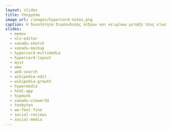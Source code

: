 ```yaml
---
layout: slides
title: Υπερμέσα 
image_url: /images/hypercard-notes.png
caption: Η δυνατότητα διασύνδεσης λέξεων και κειμένων μεταξύ τους είναι από τις πρώτες και περισσότερες διαχρονικές προσπάθειες στην περιοχή της διάδρασης.
slides:
  - memex
  - nls-editor
  - xanadu-sketch
  - xanadu-mockup
  - hypercard-multimedia
  - hypercard-layout 
  - myst
  - www
  - web-search
  - wikipedia-edit
  - wikipedia-growth
  - hypermedia
  - html-app
  - hipmunk
  - xanadu-viewer3d
  - tenbyten
  - we-feel-fine
  - social-reviews
  - social-media
---
```


